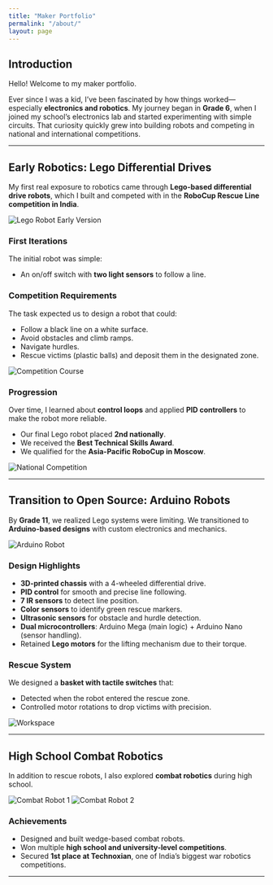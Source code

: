```yaml
---
title: "Maker Portfolio"
permalink: "/about/"
layout: page
---
```


## Introduction
Hello! Welcome to my maker portfolio.  

Ever since I was a kid, I’ve been fascinated by how things worked—especially **electronics and robotics**. My journey began in **Grade 6**, when I joined my school’s electronics lab and started experimenting with simple circuits. That curiosity quickly grew into building robots and competing in national and international competitions.

---

## Early Robotics: Lego Differential Drives
My first real exposure to robotics came through **Lego-based differential drive robots**, which I built and competed with in the **RoboCup Rescue Line competition in India**.

![Lego Robot Early Version](path/to/image1.jpg)

### First Iterations
The initial robot was simple:  
- An on/off switch with **two light sensors** to follow a line.  

### Competition Requirements
The task expected us to design a robot that could:  
- Follow a black line on a white surface.  
- Avoid obstacles and climb ramps.  
- Navigate hurdles.  
- Rescue victims (plastic balls) and deposit them in the designated zone.  

![Competition Course](path/to/image2.jpg)

### Progression
Over time, I learned about **control loops** and applied **PID controllers** to make the robot more reliable.  
- Our final Lego robot placed **2nd nationally**.  
- We received the **Best Technical Skills Award**.  
- We qualified for the **Asia-Pacific RoboCup in Moscow**.  

![National Competition](path/to/image3.jpg)

---

## Transition to Open Source: Arduino Robots
By **Grade 11**, we realized Lego systems were limiting. We transitioned to **Arduino-based designs** with custom electronics and mechanics.

![Arduino Robot](path/to/image4.jpg)

### Design Highlights
- **3D-printed chassis** with a 4-wheeled differential drive.  
- **PID control** for smooth and precise line following.  
- **7 IR sensors** to detect line position.  
- **Color sensors** to identify green rescue markers.  
- **Ultrasonic sensors** for obstacle and hurdle detection.  
- **Dual microcontrollers**: Arduino Mega (main logic) + Arduino Nano (sensor handling).  
- Retained **Lego motors** for the lifting mechanism due to their torque.  

### Rescue System
We designed a **basket with tactile switches** that:  
- Detected when the robot entered the rescue zone.  
- Controlled motor rotations to drop victims with precision.  

![Workspace](path/to/image5.jpg)

---

## High School Combat Robotics
In addition to rescue robots, I also explored **combat robotics** during high school.  

![Combat Robot 1](path/to/robot1.jpg)
![Combat Robot 2](path/to/robot2.jpg)

### Achievements
- Designed and built wedge-based combat robots.  
- Won multiple **high school and university-level competitions**.  
- Secured **1st place at Technoxian**, one of India’s biggest war robotics competitions.  

---



